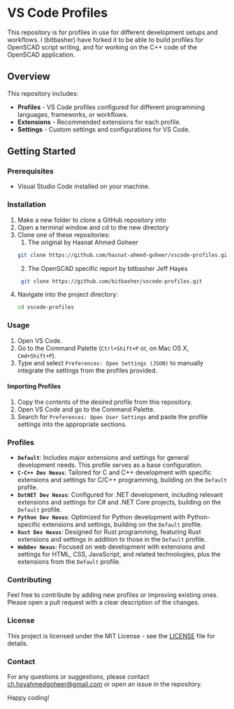 # VS Code Profiles
This repository is for profiles in use for different development setups and workflows.
I (bitbasher) have forked it to be able to build profiles for OpenSCAD script writing, and for working on the C++ code of the OpenSCAD application.
## Overview

This repository includes:

- **Profiles** - VS Code profiles configured for different programming languages, frameworks, or workflows.
- **Extensions** - Recommended extensions for each profile.
- **Settings** - Custom settings and configurations for VS Code.

## Getting Started

### Prerequisites

- Visual Studio Code installed on your machine.

### Installation
1. Make a new folder to clone a GitHub repository into
1. Open a terminal window and cd to the new directory
1. Clone one of these repositories:
   1. The original by Hasnat Ahmed Goheer
    ```bash
    git clone https://github.com/hasnat-ahmed-goheer/vscode-profiles.git
    ```
   2. The OpenSCAD specific report by bitbasher Jeff Hayes
   ```bash
    git clone https://github.com/bitbasher/vscode-profiles.git
    ```
3. Navigate into the project directory:
    ```bash
    cd vscode-profiles
    ```

### Usage

1. Open VS Code.
2. Go to the Command Palette (`Ctrl+Shift+P` or, on Mac OS X, `Cmd+Shift+P`).
3. Type and select `Preferences: Open Settings (JSON)` to manually integrate the settings from the profiles provided.

#### Importing Profiles

1. Copy the contents of the desired profile from this repository.
2. Open VS Code and go to the Command Palette.
3. Search for `Preferences: Open User Settings` and paste the profile settings into the appropriate sections.

### Profiles

- **`Default`**: Includes major extensions and settings for general development needs. This profile serves as a base configuration.
- **`C-C++ Dev Nexus`**: Tailored for C and C++ development with specific extensions and settings for C/C++ programming, building on the `Default` profile.
- **`DotNET Dev Nexus`**: Configured for .NET development, including relevant extensions and settings for C# and .NET Core projects, building on the `Default` profile.
- **`Python Dev Nexus`**: Optimized for Python development with Python-specific extensions and settings, building on the `Default` profile.
- **`Rust Dev Nexus`**: Designed for Rust programming, featuring Rust extensions and settings in addition to those in the `Default` profile.
- **`WebDev Nexus`**: Focused on web development with extensions and settings for HTML, CSS, JavaScript, and related technologies, plus the extensions from the `Default` profile.

### Contributing

Feel free to contribute by adding new profiles or improving existing ones. Please open a pull request with a clear description of the changes.

### License

This project is licensed under the MIT License - see the [LICENSE](LICENSE) file for details.

### Contact

For any questions or suggestions, please contact ch.hsyahmedgoheer@gmail.com or open an issue in the repository.

Happy coding!
